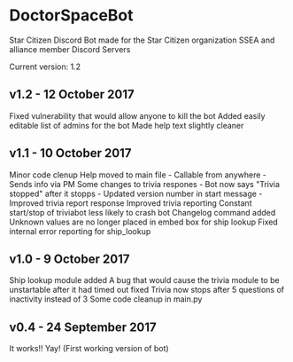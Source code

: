 # DoctorSpaceBot
Star Citizen Discord Bot made for the Star Citizen organization SSEA and alliance member Discord Servers

Current version:  1.2

## v1.2 - 12 October 2017
Fixed vulnerability that would allow anyone to kill the bot
Added easily editable list of admins for the bot
Made help text slightly cleaner

## v1.1 - 10 October 2017
Minor code clenup
Help moved to main file
	- Callable from anywhere
	- Sends info via PM
Some changes to trivia respones
	- Bot now says "Trivia stopped" after it stopps
	- Updated version number in start message
	- Improved trivia report response
Improved trivia reporting
Constant start/stop of triviabot less likely to crash bot
Changelog command added
Unknown values are no longer placed in embed box for ship lookup
Fixed internal error reporting for ship_lookup

## v1.0 - 9 October 2017
Ship lookup module added
A bug that would cause the trivia module to be unstartable after it had timed out fixed
Trivia now stops after 5 questions of inactivity instead of 3
Some code cleanup in main.py

## v0.4 - 24 September 2017
It works!!  Yay!
(First working version of bot)
